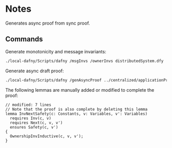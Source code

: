 # Notes

Generates async proof from sync proof.

## Commands

Generate monotonicity and message invariants:

```bash
./local-dafny/Scripts/dafny /msgInvs /ownerInvs distributedSystem.dfy
```

Generate async draft proof:

```bash
./local-dafny/Scripts/dafny /genAsyncProof ../centralized/applicationProof.dfy
```

The following lemmas are manually added or modified to complete the proof:

```dafny
// modified: 7 lines
// Note that the proof is also complete by deleting this lemma
lemma InvNextSafety(c: Constants, v: Variables, v': Variables)
  requires Inv(c, v)
  requires Next(c, v, v')
  ensures Safety(c, v')
{
  OwnershipInvInductive(c, v, v');
}
```
